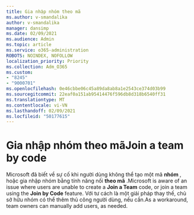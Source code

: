 ```yaml
---
title: Gia nhập nhóm theo mã
ms.author: v-smandalika
author: v-smandalika
manager: dansimp
ms.date: 02/09/2021
ms.audience: Admin
ms.topic: article
ms.service: o365-administration
ROBOTS: NOINDEX, NOFOLLOW
localization_priority: Priority
ms.collection: Adm_O365
ms.custom:
- "8245"
- "9000701"
ms.openlocfilehash: 0e46cbbe06c45a89da8ab8a1e2543ce374d03b99
ms.sourcegitcommit: 22eaf0a151ab95414476f596db8d318b6540ff31
ms.translationtype: MT
ms.contentlocale: vi-VN
ms.lasthandoff: 02/09/2021
ms.locfileid: "50177615"
---
```

# <a name="join-a-team-by-code"></a><span data-ttu-id="c991a-102">Gia nhập nhóm theo mã</span><span class="sxs-lookup"><span data-stu-id="c991a-102">Join a team by code</span></span>

<span data-ttu-id="c991a-103">Microsoft đã biết về sự cố khi người dùng không thể tạo một mã **nhóm** , hoặc gia nhập nhóm bằng tính năng nối **theo mã** .</span><span class="sxs-lookup"><span data-stu-id="c991a-103">Microsoft is aware of an issue where users are unable to create a **Join a Team** code, or join a team using the **Join by Code** feature.</span></span> <span data-ttu-id="c991a-104">Với tư cách là một giải pháp thay thế, chủ sở hữu nhóm có thể thêm thủ công người dùng, nếu cần.</span><span class="sxs-lookup"><span data-stu-id="c991a-104">As a workaround, team owners can manually add users, as needed.</span></span>
